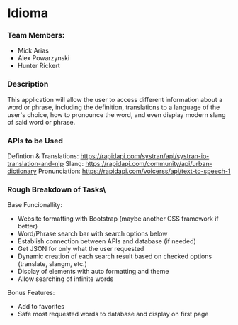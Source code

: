 # Idioma

### Team Members:
  - Mick Arias
  - Alex Powarzynski
  - Hunter Rickert
  
### Description
This application will allow the user to access different information about a word or phrase, including the definition, translations to a language of the user's choice, how to pronounce the word, and even display modern slang of said word or phrase.

### APIs to be Used
Defintion & Translations: https://rapidapi.com/systran/api/systran-io-translation-and-nlp
Slang: https://rapidapi.com/community/api/urban-dictionary
Pronunciation: https://rapidapi.com/voicerss/api/text-to-speech-1

### Rough Breakdown of Tasks\
Base Funcionallity:
- Website formatting with Bootstrap (maybe another CSS framework if better)
- Word/Phrase search bar with search options below
- Establish connection between APIs and database (if needed)
- Get JSON for only what the user requested
- Dynamic creation of each search result based on checked options (translate, slangm, etc.)
- Display of elements with auto formatting and theme
- Allow searching of infinite words

Bonus Features:
- Add to favorites
- Safe most requested words to database and display on first page


  
